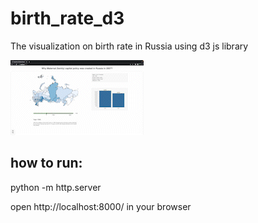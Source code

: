 # birth_rate_d3
 The visualization on birth rate in Russia using d3 js library 

![](https://github.com/murovadarya/birth_rate_d3/blob/main/Screen_Recording_2023-06-14_at_20_17_55_AdobeExpress.gif)


## how to run:
python -m http.server

open http://localhost:8000/ in your browser 


